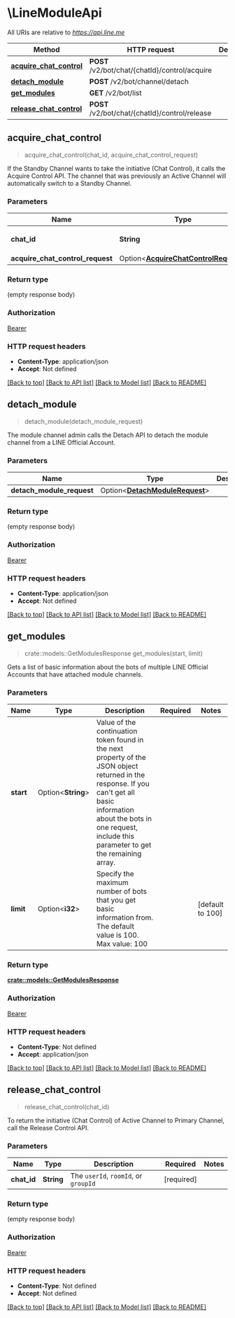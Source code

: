 # \LineModuleApi

All URIs are relative to *https://api.line.me*

Method | HTTP request | Description
------------- | ------------- | -------------
[**acquire_chat_control**](LineModuleApi.md#acquire_chat_control) | **POST** /v2/bot/chat/{chatId}/control/acquire | 
[**detach_module**](LineModuleApi.md#detach_module) | **POST** /v2/bot/channel/detach | 
[**get_modules**](LineModuleApi.md#get_modules) | **GET** /v2/bot/list | 
[**release_chat_control**](LineModuleApi.md#release_chat_control) | **POST** /v2/bot/chat/{chatId}/control/release | 



## acquire_chat_control

> acquire_chat_control(chat_id, acquire_chat_control_request)


If the Standby Channel wants to take the initiative (Chat Control), it calls the Acquire Control API. The channel that was previously an Active Channel will automatically switch to a Standby Channel. 

### Parameters


Name | Type | Description  | Required | Notes
------------- | ------------- | ------------- | ------------- | -------------
**chat_id** | **String** | The `userId`, `roomId`, or `groupId` | [required] |
**acquire_chat_control_request** | Option<[**AcquireChatControlRequest**](AcquireChatControlRequest.md)> |  |  |

### Return type

 (empty response body)

### Authorization

[Bearer](../README.md#Bearer)

### HTTP request headers

- **Content-Type**: application/json
- **Accept**: Not defined

[[Back to top]](#) [[Back to API list]](../README.md#documentation-for-api-endpoints) [[Back to Model list]](../README.md#documentation-for-models) [[Back to README]](../README.md)


## detach_module

> detach_module(detach_module_request)


The module channel admin calls the Detach API to detach the module channel from a LINE Official Account.

### Parameters


Name | Type | Description  | Required | Notes
------------- | ------------- | ------------- | ------------- | -------------
**detach_module_request** | Option<[**DetachModuleRequest**](DetachModuleRequest.md)> |  |  |

### Return type

 (empty response body)

### Authorization

[Bearer](../README.md#Bearer)

### HTTP request headers

- **Content-Type**: application/json
- **Accept**: Not defined

[[Back to top]](#) [[Back to API list]](../README.md#documentation-for-api-endpoints) [[Back to Model list]](../README.md#documentation-for-models) [[Back to README]](../README.md)


## get_modules

> crate::models::GetModulesResponse get_modules(start, limit)


Gets a list of basic information about the bots of multiple LINE Official Accounts that have attached module channels.

### Parameters


Name | Type | Description  | Required | Notes
------------- | ------------- | ------------- | ------------- | -------------
**start** | Option<**String**> | Value of the continuation token found in the next property of the JSON object returned in the response. If you can't get all basic information about the bots in one request, include this parameter to get the remaining array.  |  |
**limit** | Option<**i32**> | Specify the maximum number of bots that you get basic information from. The default value is 100. Max value: 100  |  |[default to 100]

### Return type

[**crate::models::GetModulesResponse**](GetModulesResponse.md)

### Authorization

[Bearer](../README.md#Bearer)

### HTTP request headers

- **Content-Type**: Not defined
- **Accept**: application/json

[[Back to top]](#) [[Back to API list]](../README.md#documentation-for-api-endpoints) [[Back to Model list]](../README.md#documentation-for-models) [[Back to README]](../README.md)


## release_chat_control

> release_chat_control(chat_id)


To return the initiative (Chat Control) of Active Channel to Primary Channel, call the Release Control API. 

### Parameters


Name | Type | Description  | Required | Notes
------------- | ------------- | ------------- | ------------- | -------------
**chat_id** | **String** | The `userId`, `roomId`, or `groupId` | [required] |

### Return type

 (empty response body)

### Authorization

[Bearer](../README.md#Bearer)

### HTTP request headers

- **Content-Type**: Not defined
- **Accept**: Not defined

[[Back to top]](#) [[Back to API list]](../README.md#documentation-for-api-endpoints) [[Back to Model list]](../README.md#documentation-for-models) [[Back to README]](../README.md)

